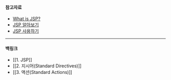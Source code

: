#### 참고자료

- [What is JSP?](https://javacpro.tistory.com/43)
- [JSP 알아보기](https://dinfree.com/lecture/backend/javaweb_2.2.html#jspjava-server-pages-%EA%B0%9C%EC%9A%94)
- [JSP 사용하기](https://devlog-wjdrbs96.tistory.com/152)

---
#### 백링크

- [[1. JSP]]
- [[2. 지시어(Standard Directives)]]
- [[3. 액션(Standard Actions)]]